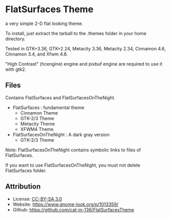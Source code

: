 FlatSurfaces Theme
==================

a very simple 2-D flat looking theme.

To install, just extract the tarball to the .themes folder in your home directory.

Tested in GTK+3.36, GTK+2.24, Metacity 3.36, Metacity 2.34,
Cinnamon 4.6, Cinnamon 3.4, and Xfwm 4.8.

"High Contrast" (hcengine) engine and pixbuf engine are required to use it with gtk2.

## Files

Contains FlatSurfaces and FlatSurfacesOnTheNight.

 * FlatSurfaces : fundamental theme
   * Cinnamon Theme
   * GTK-2/3 Theme
   * Metacity Theme
   * XFWM4 Theme
 * FlatSurfacesOnTheNight : A dark gray version
   * GTK-2/3 Theme

Note: FlatSurfacesOnTheNight contains symbolic links to files of FlatSurfaces.

If you want to use FlatSurfacesOnTheNight, you must not delete FlatSurfaces folder.


## Attribution

 * License: [CC-BY-SA 3.0](http://creativecommons.org/licenses/by-sa/3.0/deed.en)
 * Website: <https://www.gnome-look.org/p/1013359/>
 * Github: <https://github.com/cat-in-136/FlatSurfacesTheme>
